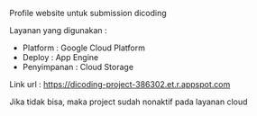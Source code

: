 Profile website untuk submission dicoding

Layanan yang digunakan :
- Platform : Google Cloud Platform
- Deploy : App Engine
- Penyimpanan : Cloud Storage

Link url : https://dicoding-project-386302.et.r.appspot.com 

Jika tidak bisa, maka project sudah nonaktif pada layanan cloud
